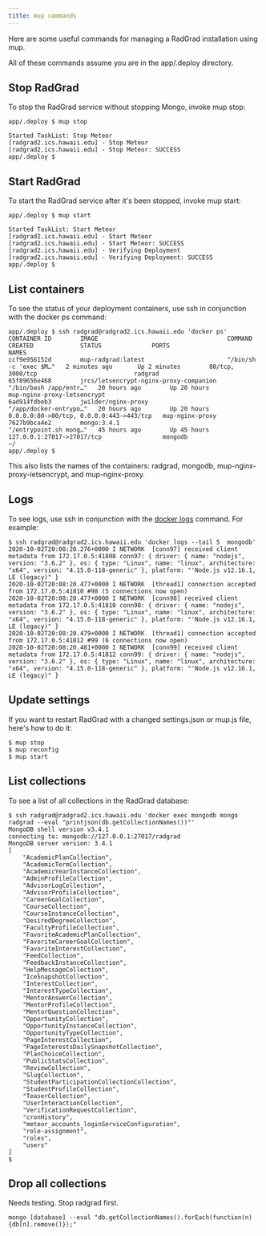 ```yaml
---
title: mup commands
---
```


Here are some useful commands for managing a RadGrad installation using mup.

All of these commands assume you are in the app/.deploy directory.

## Stop RadGrad

To stop the RadGrad service without stopping Mongo, invoke mup stop:

```shell
app/.deploy $ mup stop

Started TaskList: Stop Meteor
[radgrad2.ics.hawaii.edu] - Stop Meteor
[radgrad2.ics.hawaii.edu] - Stop Meteor: SUCCESS
app/.deploy $
```

## Start RadGrad

To start the RadGrad service after it's been stopped, invoke mup start:

```shell
app/.deploy $ mup start

Started TaskList: Start Meteor
[radgrad2.ics.hawaii.edu] - Start Meteor
[radgrad2.ics.hawaii.edu] - Start Meteor: SUCCESS
[radgrad2.ics.hawaii.edu] - Verifying Deployment
[radgrad2.ics.hawaii.edu] - Verifying Deployment: SUCCESS
app/.deploy $
```

## List containers

To see the status of your deployment containers, use ssh in conjunction with the docker ps command:

```shell
app/.deploy $ ssh radgrad@radgrad2.ics.hawaii.edu 'docker ps'
CONTAINER ID        IMAGE                                    COMMAND                  CREATED             STATUS              PORTS                                      NAMES
ccf9e956152d        mup-radgrad:latest                       "/bin/sh -c 'exec $M…"   2 minutes ago       Up 2 minutes        80/tcp, 3000/tcp                           radgrad
65f89656e468        jrcs/letsencrypt-nginx-proxy-companion   "/bin/bash /app/entr…"   20 hours ago        Up 20 hours                                                    mup-nginx-proxy-letsencrypt
6ad914fdbeb3        jwilder/nginx-proxy                      "/app/docker-entrypo…"   20 hours ago        Up 20 hours         0.0.0.0:80->80/tcp, 0.0.0.0:443->443/tcp   mup-nginx-proxy
7627b9bca4e2        mongo:3.4.1                              "/entrypoint.sh mong…"   45 hours ago        Up 45 hours         127.0.0.1:27017->27017/tcp                 mongodb
~/
app/.deploy $
```

This also lists the names of the containers: radgrad, mongodb, mup-nginx-proxy-letsencrypt, and mup-nginx-proxy.

## Logs

To see logs, use ssh in conjunction with the [docker logs](https://docs.docker.com/engine/reference/commandline/logs/) command. For example:

```shell
$ ssh radgrad@radgrad2.ics.hawaii.edu 'docker logs --tail 5  mongodb'
2020-10-02T20:08:20.276+0000 I NETWORK  [conn97] received client metadata from 172.17.0.5:41808 conn97: { driver: { name: "nodejs", version: "3.6.2" }, os: { type: "Linux", name: "linux", architecture: "x64", version: "4.15.0-118-generic" }, platform: "'Node.js v12.16.1, LE (legacy)" }
2020-10-02T20:08:20.477+0000 I NETWORK  [thread1] connection accepted from 172.17.0.5:41810 #98 (5 connections now open)
2020-10-02T20:08:20.477+0000 I NETWORK  [conn98] received client metadata from 172.17.0.5:41810 conn98: { driver: { name: "nodejs", version: "3.6.2" }, os: { type: "Linux", name: "linux", architecture: "x64", version: "4.15.0-118-generic" }, platform: "'Node.js v12.16.1, LE (legacy)" }
2020-10-02T20:08:20.479+0000 I NETWORK  [thread1] connection accepted from 172.17.0.5:41812 #99 (6 connections now open)
2020-10-02T20:08:20.481+0000 I NETWORK  [conn99] received client metadata from 172.17.0.5:41812 conn99: { driver: { name: "nodejs", version: "3.6.2" }, os: { type: "Linux", name: "linux", architecture: "x64", version: "4.15.0-118-generic" }, platform: "'Node.js v12.16.1, LE (legacy)" }
```
## Update settings

If you want to restart RadGrad with a changed settings.json or mup.js file, here's how to do it:

```shell
$ mup stop
$ mup reconfig
$ mup start
```

## List collections

To see a list of all collections in the RadGrad database:

```shell
$ ssh radgrad@radgrad2.ics.hawaii.edu 'docker exec mongodb mongo radgrad --eval "printjson(db.getCollectionNames())"'
MongoDB shell version v3.4.1
connecting to: mongodb://127.0.0.1:27017/radgrad
MongoDB server version: 3.4.1
[
	"AcademicPlanCollection",
	"AcademicTermCollection",
	"AcademicYearInstanceCollection",
	"AdminProfileCollection",
	"AdvisorLogCollection",
	"AdvisorProfileCollection",
	"CareerGoalCollection",
	"CourseCollection",
	"CourseInstanceCollection",
	"DesiredDegreeCollection",
	"FacultyProfileCollection",
	"FavoriteAcademicPlanCollection",
	"FavoriteCareerGoalCollection",
	"FavoriteInterestCollection",
	"FeedCollection",
	"FeedbackInstanceCollection",
	"HelpMessageCollection",
	"IceSnapshotCollection",
	"InterestCollection",
	"InterestTypeCollection",
	"MentorAnswerCollection",
	"MentorProfileCollection",
	"MentorQuestionCollection",
	"OpportunityCollection",
	"OpportunityInstanceCollection",
	"OpportunityTypeCollection",
	"PageInterestCollection",
	"PageInterestsDailySnapshotCollection",
	"PlanChoiceCollection",
	"PublicStatsCollection",
	"ReviewCollection",
	"SlugCollection",
	"StudentParticipationCollectionCollection",
	"StudentProfileCollection",
	"TeaserCollection",
	"UserInteractionCollection",
	"VerificationRequestCollection",
	"cronHistory",
	"meteor_accounts_loginServiceConfiguration",
	"role-assignment",
	"roles",
	"users"
]
$
```

## Drop all collections

Needs testing.  Stop radgrad first.

```shell
mongo [database] --eval "db.getCollectionNames().forEach(function(n){db[n].remove()});"

```



